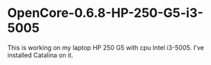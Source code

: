 # OpenCore-0.6.8-HP-250-G5-i3-5005
 This is working on my laptop HP 250 G5 with cpu Intel i3-5005. I've installed Catalina on it.
